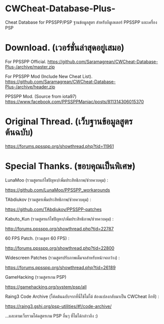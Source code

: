 # CWCheat-Database-Plus-
Cheat Database for PPSSPP/PSP
ฐานข้อมูลสูตร สำหรับอีมูเลเตอร์ PPSSPP และเครื่อง PSP

# Download. (เวอร์ชั่นล่าสุดอยู่เสมอ)

For PPSSPP Official.
https://github.com/Saramagrean/CWCheat-Database-Plus-/archive/master.zip

For PPSSPP Mod (Include New Cheat List).
https://github.com/Saramagrean/CWCheat-Database-Plus-/archive/header.zip

PPSSPP Mod. (Source from iota97)
https://www.facebook.com/PPSSPPManiac/posts/811314306015370

# Original Thread. (เว็บฐานข้อมูลสูตรต้นฉบับ)
https://forums.ppsspp.org/showthread.php?tid=11961

# Special Thanks. (ขอบคุณเป็นพิเศษ)

LunaMoo (รวมสูตรแก้ไขปัญหา/เพิ่มประสิทธิภาพ/ช่วยควบคุม) :

https://github.com/LunaMoo/PPSSPP_workarounds

TAbdiukov (รวมสูตรเพิ่มประสิทธิภาพ/ช่วยควบคุม) :

https://github.com/TAbdiukov/PPSSPP-patches

Kabuto_Kun (รวมสูตรแก้ไขปัญหา/เพิ่มประสิทธิภาพ/ช่วยควบคุม) :

http://forums.ppsspp.org/showthread.php?tid=22787

60 FPS Patch. (รวมสูตร 60 FPS) :

http://forums.ppsspp.org/showthread.php?tid=22800

Widescreen Patches (รวมสูตรปรับภาพเต็มจอสำหรับหน้าจอกว้าง) :

https://forums.ppsspp.org/showthread.php?tid=26189

GameHacking (รวมสูตรเกม PSP)

https://gamehacking.org/system/psp/all

Raing3 Code Archive (โค้ดต้นฉบับจากที่นี่ใช้ไม่ได้ ต้องแปลงกลับมาเป็น CWCheat อีกที) :

https://raing3.gshi.org/psp-utilities/#!/code-archive/

...และตามเว็บรวมโค้ดสูตรเกม PSP อื่นๆ ที่ไม่ได้กล่าวถึง :)
